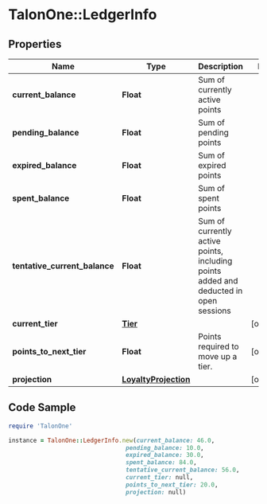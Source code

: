 # TalonOne::LedgerInfo

## Properties

Name | Type | Description | Notes
------------ | ------------- | ------------- | -------------
**current_balance** | **Float** | Sum of currently active points | 
**pending_balance** | **Float** | Sum of pending points | 
**expired_balance** | **Float** | Sum of expired points | 
**spent_balance** | **Float** | Sum of spent points | 
**tentative_current_balance** | **Float** | Sum of currently active points, including points added and deducted in open sessions | 
**current_tier** | [**Tier**](Tier.md) |  | [optional] 
**points_to_next_tier** | **Float** | Points required to move up a tier. | [optional] 
**projection** | [**LoyaltyProjection**](LoyaltyProjection.md) |  | [optional] 

## Code Sample

```ruby
require 'TalonOne'

instance = TalonOne::LedgerInfo.new(current_balance: 46.0,
                                 pending_balance: 10.0,
                                 expired_balance: 30.0,
                                 spent_balance: 84.0,
                                 tentative_current_balance: 56.0,
                                 current_tier: null,
                                 points_to_next_tier: 20.0,
                                 projection: null)
```


